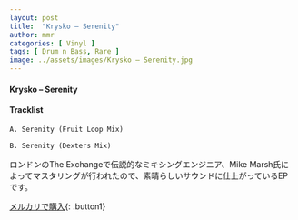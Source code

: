 ```yaml
---
layout: post
title:  "Krysko – Serenity"
author: mmr
categories: [ Vinyl ]
tags: [ Drum n Bass, Rare ]
image: ../assets/images/Krysko – Serenity.jpg
---
```


#### Krysko – Serenity

#### Tracklist
```md
A. Serenity (Fruit Loop Mix)

B. Serenity (Dexters Mix)
```

ロンドンのThe Exchangeで伝説的なミキシングエンジニア、Mike Marsh氏によってマスタリングが行われたので、素晴らしいサウンドに仕上がっているEPです。

[メルカリで購入](https://jp.mercari.com/item/m10738402892){: .button1}

